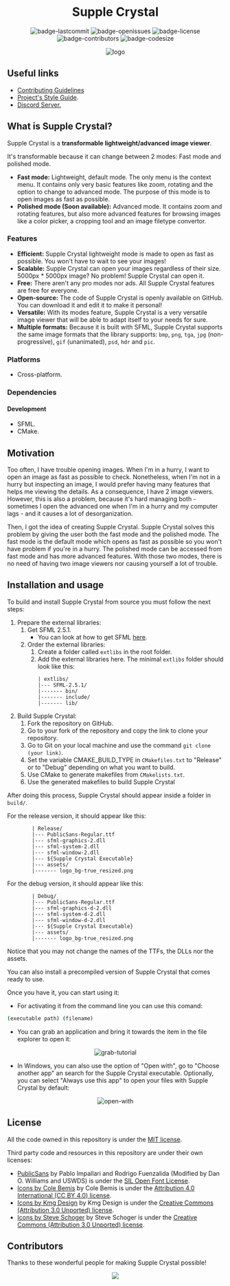 <h1 align="center">Supple Crystal</h1>

<p align="center">
  <img alt="badge-lastcommit" src="https://img.shields.io/github/last-commit/GaryNLOL/Supple-Crystal?style=for-the-badge">
  <img alt="badge-openissues" src="https://img.shields.io/github/issues-raw/GaryNLOL/Supple-Crystal?style=for-the-badge">
  <img alt="badge-license" src="https://img.shields.io/github/license/GaryNLOL/Supple-Crystal?style=for-the-badge">
  <img alt="badge-contributors" src="https://img.shields.io/github/contributors/GaryNLOL/Supple-Crystal?style=for-the-badge">
  <img alt="badge-codesize" src="https://img.shields.io/github/languages/code-size/GaryNLOL/Supple-Crystal?style=for-the-badge">
</p>

<p align="center">
  <img alt="logo" src="https://user-images.githubusercontent.com/46727048/141652770-78d07476-c5fa-40fd-8c49-9843be74d0ed.png" />
</p>

## Useful links
- [Contributing Guidelines](https://github.com/GaryNLOL/Supple-Crystal/blob/main/docs/CONTRIBUTING.md)
- [Project's Style Guide](https://github.com/GaryNLOL/Style-Guides/).
- [Discord Server.](https://discord.gg/RQN6gcDQwX)

## What is Supple Crystal?
Supple Crystal is a **transformable lightweight/advanced image viewer**.

It's transformable because it can change between 2 modes: Fast mode and polished mode.
- **Fast mode:** Lightweight, default mode. The only menu is the context menu. It contains only very basic features like zoom, rotating and the option to change to advanced mode. The purpose of this mode is to open images as fast as possible.
- **Polished mode (Soon available):** Advanced mode. It contains zoom and rotating features, but also more advanced features for browsing images like a color picker, a cropping tool and an image filetype convertor.

### Features
- **Efficient:** Supple Crystal lightweight mode is made to open as fast as possible. You won't have to wait to see your images!
- **Scalable:** Supple Crystal can open your images regardless of their size. 5000px * 5000px image? No problem! Supple Crystal can open it.
- **Free:** There aren't any pro modes nor ads. All Supple Crystal features are free for everyone.
- **Open-source:** The code of Supple Crystal is openly available on GitHub. You can download it and edit it to make it personal!
- **Versatile:** With its modes feature, Supple Crystal is a very versatile image viewer that will be able to adapt itself to your needs for sure.
- **Multiple formats:** Because it is built with SFML, Supple Crystal supports the same image formats that the library supports: `bmp`, `png`, `tga`, `jpg` (non-progressive), `gif` (unanimated), `psd`, `hdr` and `pic`.

### Platforms
- Cross-platform.

### Dependencies
#### Development
- SFML.
- CMake.

## Motivation
Too often, I have trouble opening images. When I'm in a hurry, I want to open an image as fast as possible to check. Nonetheless, when I'm not in a hurry but inspecting an image, I would prefer having many features that helps me viewing the details. As a consequence, I have 2 image viewers. However, this is also a problem, because it's hard managing both - sometimes I open the advanced one when I'm in a hurry and my computer lags - and it causes a lot of desorganization.

Then, I got the idea of creating Supple Crystal. Supple Crystal solves this problem by giving the user both the fast mode and the polished mode. The fast mode is the default mode which opens as fast as possible so you won't have problem if you're in a hurry. The polished mode can be accessed from fast mode and has more advanced features. With those two modes, there is no need of having two image viewers nor causing yourself a lot of trouble.

## Installation and usage
To build and install Supple Crystal from source you must follow the next steps:
1. Prepare the external libraries:
   1. Get SFML 2.5.1.
        - You can look at how to get SFML [here](https://www.sfml-dev.org/tutorials/2.5/).
   2. Order the external libraries:
        1. Create a folder called `extlibs` in the root folder.
        2. Add the external libraries here. The minimal `extlibs` folder should look like this:
           ```
           | extlibs/
           |--- SFML-2.5.1/
           |------- bin/
           |------- include/
           |------- lib/
           ```
2. Build Supple Crystal:
   1. Fork the repository on GitHub.
   2. Go to your fork of the repository and copy the link to clone your repository.
   3. Go to Git on your local machine and use the command `git clone (your link)`.
   4. Set the variable CMAKE_BUILD_TYPE in `CMakefiles.txt` to "Release" or to "Debug" depending on what you want to build.
   5. Use CMake to generate makefiles from `CMakelists.txt`.
   6. Use the generated makefiles to build Supple Crystal

After doing this process, Supple Crystal should appear inside a folder in `build/`.

For the release version, it should appear like this:
```
        | Release/
        |--- PublicSans-Regular.ttf
        |--- sfml-graphics-2.dll
        |--- sfml-system-2.dll
        |--- sfml-window-2.dll
        |--- ${Supple Crystal Executable}
        |--- assets/
        |------- logo_bg-true_resized.png
```

For the debug version, it should appear like this:
```
        | Debug/
        |--- PublicSans-Regular.ttf
        |--- sfml-graphics-d-2.dll
        |--- sfml-system-d-2.dll
        |--- sfml-window-d-2.dll
        |--- ${Supple Crystal Executable}
        |--- assets/
        |------- logo_bg-true_resized.png
```
Notice that you may not change the names of the TTFs, the DLLs nor the assets.

You can also install a precompiled version of Supple Crystal that comes ready to use. 

Once you have it, you can start using it:
- For activating it from the command line you can use this comand:
```cmd
(executable path) (filename) 
```
- You can grab an application and bring it towards the item in the file explorer to open it:

<p align="center"><img alt="grab-tutorial" src="https://user-images.githubusercontent.com/46727048/135758516-775036cf-de4f-4584-9734-1139ed00a5ce.gif"></p>

- In Windows, you can also use the option of "Open with", go to "Choose another app" an search for the Supple Crystal executable. Optionally, you can select "Always use this app" to open your files with Supple Crystal by default:

<p align="center"><img alt="open-with" src="https://user-images.githubusercontent.com/46727048/135758901-fa32d5d5-700e-420b-a62f-5c360cb8e53a.gif"></p>

## License
All the code owned in this repository is under the [MIT license](https://github.com/GaryNLOL/Supple-Crystal/blob/main/LICENSE).

Third party code and resources in this repository are under their own licenses:
- [PublicSans](https://github.com/GaryNLOL/Supple-Crystal/tree/main/third-party/PublicSans) by Pablo Impallari and Rodrigo Fuenzalida (Modified by Dan O. Williams and USWDS) is under the [SIL Open Font License](https://github.com/GaryNLOL/Supple-Crystal/blob/main/third-party/PublicSans/LICENSE).
- [Icons by Cole Bemis](https://github.com/GaryNLOL/Supple-Crystal/tree/main/third-party/Icons%20by%20Cole%20Bemis) by Cole Bemis is under the [Attribution 4.0 International (CC BY 4.0) license](https://github.com/GaryNLOL/Supple-Crystal/blob/main/third-party/Icons%20by%20Cole%Bemis/LICENSE).
- [Icons by Kmg Design](https://github.com/GaryNLOL/Supple-Crystal/tree/main/third-party/Icons%20by%20Kmg%20Design) by Kmg Design is under the [Creative Commons (Attribution 3.0 Unported) license](https://github.com/GaryNLOL/Supple-Crystal/blob/main/third-party/Icons%20by%20Kmg%Design/LICENSE).
- [Icons by Steve Schoger](https://github.com/GaryNLOL/Supple-Crystal/tree/main/third-party/Icons%20by%20Steve%20Schoger) by Steve Schoger is under the [Creative Commons (Attribution 3.0 Unported) license](https://github.com/GaryNLOL/Supple-Crystal/blob/main/third-party/Icons%20by%20Steve%Schoger/LICENSE).


## Contributors
Thanks to these wonderful people for making Supple Crystal possible!

<p align="center"><a href="https://github.com/GaryNLOL/Supple-Crystal/graphs/contributors"><img src="https://contrib.rocks/image?repo=GaryNLOL/Supple-Crystal" /></a></p>
